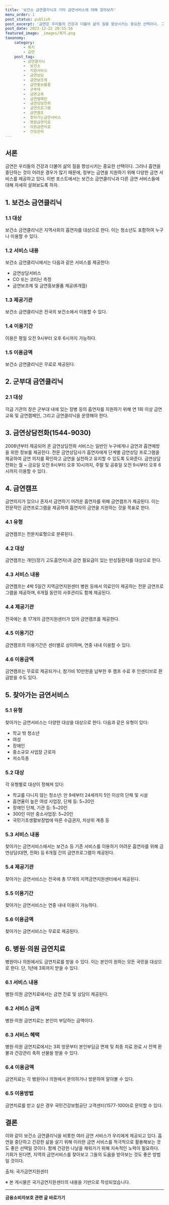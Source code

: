 ```yaml
---
title: '보건소 금연클리닉과 기타 금연서비스에 대해 알아보자'
menu_order: 1
post_status: publish
post_excerpt: '금연은 우리들의 건강과 더불어 삶의 질을 향상시키는 중요한 선택이다. 그러나 흡연을 중단하는 것이 어려운 경우가 많기 때문에, 정부는 금연을 지원하기 위해 다양한 금연 서비스를 제공하고 있다. 이번 포스트에서는 보건소 금연클리닉과 다른 금연 서비스들에 대해 자세히 살펴보도록 하자.'
post_date: 2023-12-22 20:55:56
featured_image: _images/복지.png
taxonomy:
    category:
        - 복지
        - 금연
    post_tag:
        - 금연클리닉
        -  보건소
        -  지원서비스
        -  금연상담
        -  금연보조제
        -  금연홍보물품
        -  군부대
        -  금연교육
        -  금연캠페인
        -  금연상담전화
        -  금연프로그램
        -  금연캠프
        -  찾아가는금연서비스
        -  병원금연치료
        -  의원금연치료
        -  건강관리
---
```



## 서론

금연은 우리들의 건강과 더불어 삶의 질을 향상시키는 중요한 선택이다. 그러나 흡연을 중단하는 것이 어려운 경우가 많기 때문에, 정부는 금연을 지원하기 위해 다양한 금연 서비스를 제공하고 있다. 이번 포스트에서는 보건소 금연클리닉과 다른 금연 서비스들에 대해 자세히 살펴보도록 하자.

## 1. 보건소 금연클리닉

### 1.1 대상

보건소 금연클리닉은 지역사회의 흡연자를 대상으로 한다. 이는 청소년도 포함하여 누구나 이용할 수 있다.

### 1.2 서비스 내용

보건소 금연클리닉에서는 다음과 같은 서비스를 제공한다:

- 금연상담서비스
- CO 또는 코티닌 측정
- 금연보조제 및 금연홍보물품 제공(6개월)

### 1.3 제공기관

보건소 금연클리닉은 전국의 보건소에서 이용할 수 있다.

### 1.4 이용기간

이용은 평일 오전 9시부터 오후 6시까지 가능하다.

### 1.5 이용금액

보건소 금연클리닉은 무료로 제공된다.

## 2. 군부대 금연클리닉

### 2.1 대상

각급 기관의 장은 군부대 내에 있는 장병 등의 흡연자를 지원하기 위해 연 1회 이상 금연교육 및 금연캠페인, 그리고 금연클리닉을 운영해야 한다.

## 3. 금연상담전화(1544-9030)

2006년부터 제공되어 온 금연상담전화 서비스는 일반인 누구에게나 금연과 흡연예방을 위한 정보를 제공한다. 전문 금연상담사가 흡연자에게 단계별 금연상담 프로그램을 제공하여 금연 의지를 확인하고 금연을 실천하고 유지할 수 있도록 도와준다. 금연상담전화는 월 ~ 금요일 오전 9시부터 오후 10시까지, 주말 및 공휴일 오전 9시부터 오후 6시까지 이용할 수 있다.

## 4. 금연캠프

금연의지가 있으나 혼자서 금연하기 어려운 흡연자를 위해 금연캠프가 제공된다. 이는 전문적인 금연프로그램을 제공하여 흡연자의 금연을 지원하는 것을 목표로 한다.

### 4.1 유형

금연캠프는 전문치료형으로 분류된다.

### 4.2 대상

금연캠프는 개인(장기 고도흡연자)과 금연 필요급이 있는 만성질환자를 대상으로 한다.

### 4.3 서비스 내용

금연캠프는 4박 5일간 지역금연지원센터 병원 등에서 의료인이 제공하는 전문 금연프로그램을 제공하며, 6개월 동안의 사후관리도 함께 제공된다.

### 4.4 제공기관

전국에는 총 17개의 금연지원센터가 있어 금연캠프를 제공한다.

### 4.5 이용기간

금연캠프의 이용기간은 센터별로 상이하며, 연중 내내 이용할 수 있다.

### 4.6 이용금액

금연캠프는 무료로 제공되거나, 참가비 10만원을 납부한 후 캠프 수료 후 인센티브로 환급받을 수도 있다.

## 5. 찾아가는 금연서비스

### 5.1 유형

찾아가는 금연서비스는 다양한 대상을 대상으로 한다. 다음과 같은 유형이 있다:

- 학교 밖 청소년
- 여성
- 장애인
- 중소규모 사업장 근로자
- 저소득층

### 5.2 대상

각 유형별로 대상이 정해져 있다:

- 학교를 다니지 않는 청소년: 만 9세부터 24세까지 5인 이상의 단체 및 시설
- 흡연율이 높은 여성 사업장, 단체 등: 5~20인
- 장애인 단체, 기관 등: 5~20인
- 300인 미만 중소사업장: 5~20인
- 국민기초생활보장법에 따른 수급권자, 차상위 계층 등

### 5.3 서비스 내용

찾아가는 금연서비스에서는 보건소 등 기존 서비스를 이용하기 어려운 흡연자를 위해 금연상담(대면, 전화) 등 6개월 간의 금연프로그램이 제공된다.

### 5.4 제공기관

찾아가는 금연서비스는 전국에 총 17개의 지역금연지원센터에서 제공된다.

### 5.5 이용기간

찾아가는 금연서비스는 연중 내내 이용이 가능하다.

### 5.6 이용금액

찾아가는 금연서비스는 무료로 제공된다.

## 6. 병원·의원 금연치료

병원이나 의원에서도 금연치료를 받을 수 있다. 이는 본인이 원하는 모든 국민을 대상으로 한다. 단, 1년에 3회까지 받을 수 있다.

### 6.1 서비스 내용

병원·의원 금연치료에서는 금연 진료 및 상담이 제공된다.

### 6.2 서비스 금액

병원·의원 금연치료는 본인이 부담하는 금액이다.

### 6.3 서비스 혜택

병원·의원 금연치료에서는 3회 방문부터 본인부담금 면제 및 최종 치료 완료 시 전액 환불과 건강관리 축하 선물을 받을 수 있다.

### 6.4 이용금액

금연치료는 각 병원이나 의원에서 문의하거나 방문하여 알아볼 수 있다.

### 6.5 이용방법

금연치료를 받고 싶은 경우 국민건강보험공단 고객센터(1577-1000)로 문의할 수 있다.

## 결론

이와 같이 보건소 금연클리닉을 비롯한 여러 금연 서비스가 우리에게 제공되고 있다. 흡연을 중단하고 건강한 삶을 살기 위해 이러한 금연 서비스를 적극적으로 활용해보는 것도 좋은 선택일 것이다. 함께 건강한 나날을 채워가기 위해 지속적인 노력이 필요하다. 기회가 된다면, 지역의 금연서비스를 찾아보고 그들의 도움을 받아보는 것도 좋은 방법일 것이다.

출처: 국가금연지원센터

※ 본 게시물은 국가금연지원센터의 내용을 기반으로 작성되었습니다.
<!-- wp:separator -->
<hr class="wp-block-separator has-alpha-channel-opacity"/>
<!-- /wp:separator -->

<!-- wp:group {"backgroundColor":"base","layout":{"type":"constrained"}} -->
<div class="wp-block-group has-base-background-color has-background"><!-- wp:paragraph {"align":"center","fontSize":"medium"} -->
<p class="has-text-align-center has-large-font-size"><strong>금융소비자보호 관련 글 바로가기</strong></p>
<!-- /wp:paragraph -->


<!-- wp:latest-posts
{"categories":[{"id":12706,"count":19,"description":"","link":"https://uknowlaw.com/category/%ea%b8%88%ec%9c%b5%ec%86%8c%eb%b9%84%ec%9e%90%eb%b3%b4%ed%98%b8/","name":"금융소비자보호","slug":"금융소비자보호","taxonomy":"category","parent":0,"meta":[],"_links":{"self":[{"href":"https://uknowlaw.com/wp-json/wp/v2/categories/12706"}],"collection":[{"href":"https://uknowlaw.com/wp-json/wp/v2/categories"}],"about":[{"href":"https://uknowlaw.com/wp-json/wp/v2/taxonomies/category"}],"wp:post_type":[{"href":"https://uknowlaw.com/wp-json/wp/v2/posts?categories=12706"}],"curies":[{"name":"wp","href":"https://api.w.org/{rel}","templated":true}]}}],"postsToShow":100,"excerptLength":28,"postLayout":"grid","columns":2,"featuredImageAlign":"left","featuredImageSizeSlug":"large","fontSize":"small"} /--></div>
<!-- /wp:group -->